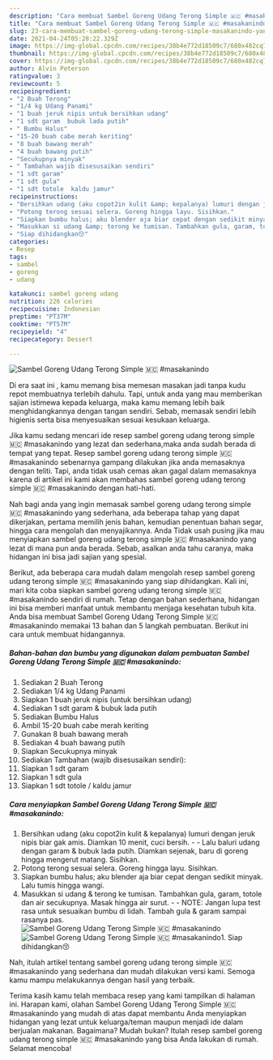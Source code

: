 ```yaml
---
description: "Cara membuat Sambel Goreng Udang Terong Simple 🇲🇨 #masakanindo yang lezat dan Mudah Dibuat"
title: "Cara membuat Sambel Goreng Udang Terong Simple 🇲🇨 #masakanindo yang lezat dan Mudah Dibuat"
slug: 23-cara-membuat-sambel-goreng-udang-terong-simple-masakanindo-yang-lezat-dan-mudah-dibuat
date: 2021-04-24T05:28:22.329Z
image: https://img-global.cpcdn.com/recipes/38b4e772d18509c7/680x482cq70/sambel-goreng-udang-terong-simple-🇲🇨-masakanindo-foto-resep-utama.jpg
thumbnail: https://img-global.cpcdn.com/recipes/38b4e772d18509c7/680x482cq70/sambel-goreng-udang-terong-simple-🇲🇨-masakanindo-foto-resep-utama.jpg
cover: https://img-global.cpcdn.com/recipes/38b4e772d18509c7/680x482cq70/sambel-goreng-udang-terong-simple-🇲🇨-masakanindo-foto-resep-utama.jpg
author: Alvin Peterson
ratingvalue: 3
reviewcount: 5
recipeingredient:
- "2 Buah Terong"
- "1/4 kg Udang Panami"
- "1 buah jeruk nipis untuk bersihkan udang"
- "1 sdt garam  bubuk lada putih"
- " Bumbu Halus"
- "15-20 buah cabe merah keriting"
- "8 buah bawang merah"
- "4 buah bawang putih"
- "Secukupnya minyak"
- " Tambahan wajib disesusaikan sendiri"
- "1 sdt garam"
- "1 sdt gula"
- "1 sdt totole  kaldu jamur"
recipeinstructions:
- "Bersihkan udang (aku copot2in kulit &amp; kepalanya) lumuri dengan jeruk nipis biar gak amis. Diamkan 10 menit, cuci bersih.  Lalu baluri udang dengan garam &amp; bubuk lada putih. Diamkan sejenak, baru di goreng hingga mengerut matang. Sisihkan."
- "Potong terong sesuai selera. Goreng hingga layu. Sisihkan."
- "Siapkan bumbu halus; aku blender aja biar cepat dengan sedikit minyak. Lalu tumis hingga wangi."
- "Masukkan si udang &amp; terong ke tumisan. Tambahkan gula, garam, totole dan air secukupnya. Masak hingga air surut.  NOTE: Jangan lupa test rasa untuk sesuaikan bumbu di lidah. Tambah gula &amp; garam sampai rasanya pas."
- "Siap dihidangkan😚"
categories:
- Resep
tags:
- sambel
- goreng
- udang

katakunci: sambel goreng udang 
nutrition: 226 calories
recipecuisine: Indonesian
preptime: "PT37M"
cooktime: "PT57M"
recipeyield: "4"
recipecategory: Dessert

---
```



![Sambel Goreng Udang Terong Simple 🇲🇨 #masakanindo](https://img-global.cpcdn.com/recipes/38b4e772d18509c7/680x482cq70/sambel-goreng-udang-terong-simple-🇲🇨-masakanindo-foto-resep-utama.jpg)

Di era  saat ini , kamu memang bisa memesan masakan jadi tanpa kudu repot membuatnya terlebih dahulu. Tapi, untuk anda yang mau memberikan sajian istimewa kepada keluarga, maka kamu memang lebih baik menghidangkannya dengan tangan sendiri. Sebab, memasak sendiri lebih higienis serta bisa menyesuaikan sesuai kesukaan keluarga.

Jika kamu sedang mencari ide resep sambel goreng udang terong simple 🇲🇨 #masakanindo yang lezat dan sederhana,maka anda sudah berada di tempat yang tepat. Resep sambel goreng udang terong simple 🇲🇨 #masakanindo  sebenarnya gampang dilakukan jika anda memasaknya dengan teliti. Tapi, anda tidak usah cemas akan gagal dalam memasaknya 
karena di artikel ini kami akan membahas sambel goreng udang terong simple 🇲🇨 #masakanindo dengan hati-hati.  



Nah bagi anda yang ingin memasak sambel goreng udang terong simple 🇲🇨 #masakanindo yang sederhana, ada beberapa tahap yang dapat dikerjakan, pertama memilih jenis bahan, kemudian penentuan bahan segar, hingga cara mengolah dan menyajikannya. Anda Tidak usah pusing jika mau menyiapkan sambel goreng udang terong simple 🇲🇨 #masakanindo yang lezat di mana pun anda berada. Sebab, asalkan anda  tahu caranya, maka hidangan ini bisa jadi sajian yang spesial.

Berikut, ada beberapa cara mudah dalam mengolah resep sambel goreng udang terong simple 🇲🇨 #masakanindo yang siap dihidangkan. Kali ini, mari kita coba siapkan sambel goreng udang terong simple 🇲🇨 #masakanindo sendiri di rumah. Tetap dengan bahan sederhana, hidangan ini bisa memberi manfaat untuk membantu menjaga kesehatan tubuh kita. Anda bisa membuat Sambel Goreng Udang Terong Simple 🇲🇨 #masakanindo memakai 13 bahan dan 5 langkah pembuatan. Berikut ini cara untuk membuat hidangannya.

<!--inarticleads1-->

##### Bahan-bahan dan bumbu yang digunakan dalam pembuatan Sambel Goreng Udang Terong Simple 🇲🇨 #masakanindo:

1. Sediakan 2 Buah Terong
1. Sediakan 1/4 kg Udang Panami
1. Siapkan 1 buah jeruk nipis (untuk bersihkan udang)
1. Sediakan 1 sdt garam &amp; bubuk lada putih
1. Sediakan  Bumbu Halus
1. Ambil 15-20 buah cabe merah keriting
1. Gunakan 8 buah bawang merah
1. Sediakan 4 buah bawang putih
1. Siapkan Secukupnya minyak
1. Sediakan  Tambahan (wajib disesusaikan sendiri):
1. Siapkan 1 sdt garam
1. Siapkan 1 sdt gula
1. Siapkan 1 sdt totole / kaldu jamur




<!--inarticleads2-->

##### Cara menyiapkan Sambel Goreng Udang Terong Simple 🇲🇨 #masakanindo:

1. Bersihkan udang (aku copot2in kulit &amp; kepalanya) lumuri dengan jeruk nipis biar gak amis. Diamkan 10 menit, cuci bersih. -  - Lalu baluri udang dengan garam &amp; bubuk lada putih. Diamkan sejenak, baru di goreng hingga mengerut matang. Sisihkan.
1. Potong terong sesuai selera. Goreng hingga layu. Sisihkan.
1. Siapkan bumbu halus; aku blender aja biar cepat dengan sedikit minyak. Lalu tumis hingga wangi.
1. Masukkan si udang &amp; terong ke tumisan. Tambahkan gula, garam, totole dan air secukupnya. Masak hingga air surut. -  - NOTE: Jangan lupa test rasa untuk sesuaikan bumbu di lidah. Tambah gula &amp; garam sampai rasanya pas.
<img src="//assets-global.cpcdn.com/assets/icons/button_play-2c75c40dde080a61004c1f40b05d8f140eaff45d7e9e6481dc71c63d2e7c4909.png" alt="Sambel Goreng Udang Terong Simple 🇲🇨 #masakanindo"><img src="//assets-global.cpcdn.com/assets/icons/button_play-2c75c40dde080a61004c1f40b05d8f140eaff45d7e9e6481dc71c63d2e7c4909.png" alt="Sambel Goreng Udang Terong Simple 🇲🇨 #masakanindo">1. Siap dihidangkan😚




Nah, itulah artikel tentang  sambel goreng udang terong simple 🇲🇨 #masakanindo  yang sederhana dan mudah dilakukan versi kami. Semoga kamu mampu melakukannya dengan hasil yang terbaik. 

Terima kasih kamu telah membaca resep yang kami tampilkan di halaman ini. Harapan kami, olahan  Sambel Goreng Udang Terong Simple 🇲🇨 #masakanindo yang mudah di atas dapat membantu Anda menyiapkan hidangan yang lezat untuk keluarga/teman maupun menjadi ide dalam berjualan makanan. Bagaimana? Mudah bukan? Itulah resep sambel goreng udang terong simple 🇲🇨 #masakanindo yang bisa Anda lakukan di rumah. Selamat mencoba!

